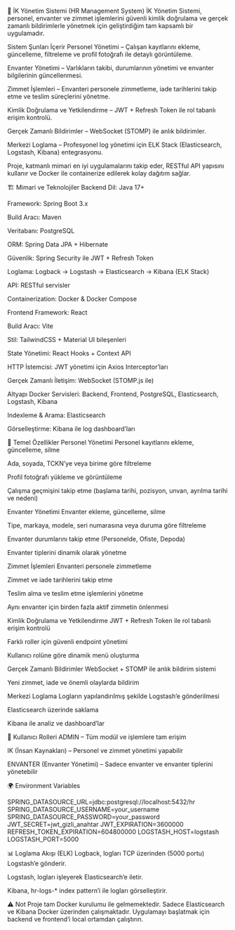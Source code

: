 📌 İK Yönetim Sistemi (HR Management System)
İK Yönetim Sistemi, personel, envanter ve zimmet işlemlerini güvenli kimlik doğrulama ve gerçek zamanlı bildirimlerle yönetmek için geliştirdiğim tam kapsamlı bir uygulamadır.

Sistem Şunları İçerir
Personel Yönetimi – Çalışan kayıtlarını ekleme, güncelleme, filtreleme ve profil fotoğrafı ile detaylı görüntüleme.

Envanter Yönetimi – Varlıkların takibi, durumlarının yönetimi ve envanter bilgilerinin güncellenmesi.

Zimmet İşlemleri – Envanteri personele zimmetleme, iade tarihlerini takip etme ve teslim süreçlerini yönetme.

Kimlik Doğrulama ve Yetkilendirme – JWT + Refresh Token ile rol tabanlı erişim kontrolü.

Gerçek Zamanlı Bildirimler – WebSocket (STOMP) ile anlık bildirimler.

Merkezi Loglama – Profesyonel log yönetimi için ELK Stack (Elasticsearch, Logstash, Kibana) entegrasyonu.

Proje, katmanlı mimari en iyi uygulamalarını takip eder, RESTful API yapısını kullanır ve Docker ile containerize edilerek kolay dağıtım sağlar.

🏗 Mimari ve Teknolojiler
Backend
Dil: Java 17+

Framework: Spring Boot 3.x

Build Aracı: Maven

Veritabanı: PostgreSQL

ORM: Spring Data JPA + Hibernate

Güvenlik: Spring Security ile JWT + Refresh Token

Loglama: Logback → Logstash → Elasticsearch → Kibana (ELK Stack)

API: RESTful servisler

Containerization: Docker & Docker Compose

Frontend
Framework: React

Build Aracı: Vite

Stil: TailwindCSS + Material UI bileşenleri

State Yönetimi: React Hooks + Context API

HTTP İstemcisi: JWT yönetimi için Axios Interceptor’ları

Gerçek Zamanlı İletişim: WebSocket (STOMP.js ile)

Altyapı
Docker Servisleri: Backend, Frontend, PostgreSQL, Elasticsearch, Logstash, Kibana

Indexleme & Arama: Elasticsearch

Görselleştirme: Kibana ile log dashboard’ları

🚀 Temel Özellikler
Personel Yönetimi
Personel kayıtlarını ekleme, güncelleme, silme

Ada, soyada, TCKN’ye veya birime göre filtreleme

Profil fotoğrafı yükleme ve görüntüleme

Çalışma geçmişini takip etme (başlama tarihi, pozisyon, unvan, ayrılma tarihi ve nedeni)

Envanter Yönetimi
Envanter ekleme, güncelleme, silme

Tipe, markaya, modele, seri numarasına veya duruma göre filtreleme

Envanter durumlarını takip etme (Personelde, Ofiste, Depoda)

Envanter tiplerini dinamik olarak yönetme

Zimmet İşlemleri
Envanteri personele zimmetleme

Zimmet ve iade tarihlerini takip etme

Teslim alma ve teslim etme işlemlerini yönetme

Aynı envanter için birden fazla aktif zimmetin önlenmesi

Kimlik Doğrulama ve Yetkilendirme
JWT + Refresh Token ile rol tabanlı erişim kontrolü

Farklı roller için güvenli endpoint yönetimi

Kullanıcı rolüne göre dinamik menü oluşturma

Gerçek Zamanlı Bildirimler
WebSocket + STOMP ile anlık bildirim sistemi

Yeni zimmet, iade ve önemli olaylarda bildirim

Merkezi Loglama
Logların yapılandırılmış şekilde Logstash’e gönderilmesi

Elasticsearch üzerinde saklama

Kibana ile analiz ve dashboard’lar

👥 Kullanıcı Rolleri
ADMIN – Tüm modül ve işlemlere tam erişim

IK (İnsan Kaynakları) – Personel ve zimmet yönetimi yapabilir

ENVANTER (Envanter Yönetimi) – Sadece envanter ve envanter tiplerini yönetebilir

🌍 Environment Variables

SPRING_DATASOURCE_URL=jdbc:postgresql://localhost:5432/hr
SPRING_DATASOURCE_USERNAME=your_username
SPRING_DATASOURCE_PASSWORD=your_password
JWT_SECRET=jwt_gizli_anahtar
JWT_EXPIRATION=3600000
REFRESH_TOKEN_EXPIRATION=604800000
LOGSTASH_HOST=logstash
LOGSTASH_PORT=5000

📊 Loglama Akışı (ELK)
Logback, logları TCP üzerinden (5000 portu) Logstash’e gönderir.

Logstash, logları işleyerek Elasticsearch’e iletir.

Kibana, hr-logs-* index pattern’i ile logları görselleştirir.

⚠️ Not
Proje tam Docker kurulumu ile gelmemektedir.
Sadece Elasticsearch ve Kibana Docker üzerinden çalışmaktadır.
Uygulamayı başlatmak için backend ve frontend’i local ortamdan çalıştırın.



















